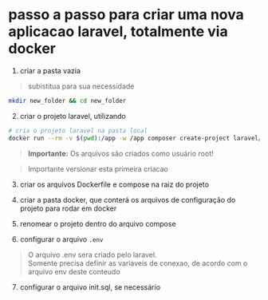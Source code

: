 # passo a passo para criar uma nova aplicacao laravel, totalmente via docker

1. criar a pasta vazia

> subistitua para sua necessidade

```bash
mkdir new_folder && cd new_folder
```

2. criar o projeto laravel, utilizando 

```bash
# cria o projeto laravel na pasta local
docker run --rm -v $(pwd):/app -w /app composer create-project laravel/laravel . --prefer-dist --no-interaction
```

> **Importante:** Os arquivos são criados como usuário root!

> Importante versionar esta primeira criacao

3. criar os arquivos Dockerfile e compose na raiz do projeto

4. criar a pasta docker, que conterá os arquivos de configuração do projeto para rodar em docker

5. renomear o projeto dentro do arquivo compose

6. configurar o arquivo `.env`

> O arquivo .env sera criado pelo laravel.  
> Somente precisa definir as variaveis de conexao, de acordo com o arquivo env deste conteudo

7. configurar o arquivo init.sql, se necessário